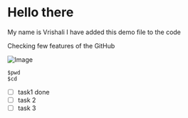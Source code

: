 # Hello there 
My name is Vrishali 
I have added this demo file to the code 

Checking few features of the GitHub

![Image](https://m.media-amazon.com/images/I/41YMw+tSSDL.jpg)

```
$pwd 
$cd 
```

- [ ] task1 done
- [ ] task 2 
- [ ] task 3
